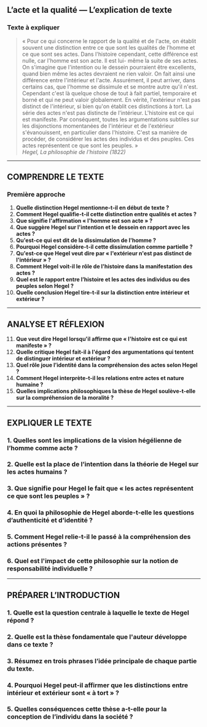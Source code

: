## L’acte et la qualité — L’explication de texte

### Texte à expliquer

> « Pour ce qui concerne le rapport de la qualité et de l'acte, on établit souvent une distinction entre ce que sont les qualités de l’homme et ce que sont ses actes. Dans l'histoire cependant, cette différence est nulle, car l'homme est son acte. Il est lui- même la suite de ses actes. On s'imagine que l'intention ou le dessein pourraient être excellents, quand bien même les actes devraient ne rien valoir. On fait ainsi une différence entre l'intérieur et l'acte. Assurément, il peut arriver, dans certains cas, que l'homme se dissimule et se montre autre qu'il n'est. Cependant c'est là quelque chose de tout à fait partiel, temporaire et borné et qui ne peut valoir globalement. En vérité, l'extérieur n'est pas distinct de l'intérieur, si bien qu'on établit ces distinctions à tort. La série des actes n'est pas distincte de l'intérieur. L'histoire est ce qui est manifeste. Par conséquent, toutes les argumentations subtiles sur les disjonctions momentanées de l'intérieur et de l'extérieur s'évanouissent, en particulier dans l'histoire. C'est sa manière de procéder, de considérer les actes des individus et des peuples. Ces actes représentent ce que sont les peuples. »  
> *Hegel, La philosophie de l'histoire (1822)*

---

## COMPRENDRE LE TEXTE

### Première approche

1. **Quelle distinction Hegel mentionne-t-il en début de texte ?**  
2. **Comment Hegel qualifie-t-il cette distinction entre qualités et actes ?**  
3. **Que signifie l'affirmation « l'homme est son acte » ?**  
4. **Que suggère Hegel sur l'intention et le dessein en rapport avec les actes ?**  
5. **Qu'est-ce qui est dit de la dissimulation de l'homme ?**  
6. **Pourquoi Hegel considère-t-il cette dissimulation comme partielle ?**  
7. **Qu'est-ce que Hegel veut dire par « l'extérieur n'est pas distinct de l'intérieur » ?**  
8. **Comment Hegel voit-il le rôle de l'histoire dans la manifestation des actes ?**  
9. **Quel est le rapport entre l’histoire et les actes des individus ou des peuples selon Hegel ?**  
10. **Quelle conclusion Hegel tire-t-il sur la distinction entre intérieur et extérieur ?**  

---

## ANALYSE ET RÉFLEXION

11. **Que veut dire Hegel lorsqu'il affirme que « l'histoire est ce qui est manifeste » ?**  
12. **Quelle critique Hegel fait-il à l'égard des argumentations qui tentent de distinguer intérieur et extérieur ?**  
13. **Quel rôle joue l’identité dans la compréhension des actes selon Hegel ?**  
14. **Comment Hegel interprète-t-il les relations entre actes et nature humaine ?**  
15. **Quelles implications philosophiques la thèse de Hegel soulève-t-elle sur la compréhension de la moralité ?**  

---

## EXPLIQUER LE TEXTE

### 1. Quelles sont les implications de la vision hégélienne de l’homme comme acte ?  
### 2. Quelle est la place de l’intention dans la théorie de Hegel sur les actes humains ?  
### 3. Que signifie pour Hegel le fait que « les actes représentent ce que sont les peuples » ?  
### 4. En quoi la philosophie de Hegel aborde-t-elle les questions d’authenticité et d’identité ?  
### 5. Comment Hegel relie-t-il le passé à la compréhension des actions présentes ?  
### 6. Quel est l'impact de cette philosophie sur la notion de responsabilité individuelle ?  

---

## PRÉPARER L’INTRODUCTION

### 1. Quelle est la question centrale à laquelle le texte de Hegel répond ?  
### 2. Quelle est la thèse fondamentale que l'auteur développe dans ce texte ?  
### 3. Résumez en trois phrases l’idée principale de chaque partie du texte.  
### 4. Pourquoi Hegel peut-il affirmer que les distinctions entre intérieur et extérieur sont « à tort » ?  
### 5. Quelles conséquences cette thèse a-t-elle pour la conception de l’individu dans la société ?  